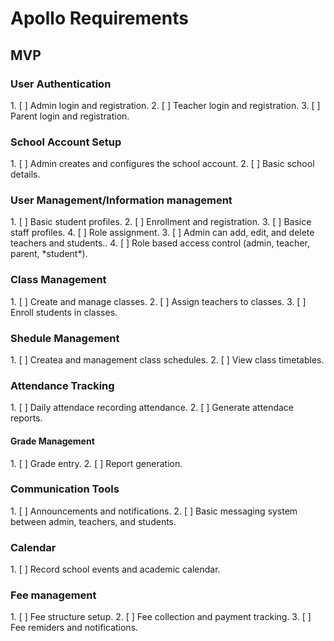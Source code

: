 <h1>Apollo Requirements</h1>
<h2>MVP</h2>
<h3>User Authentication</h3>
1. [ ] Admin login and registration.
2. [ ] Teacher login and registration.
3. [ ] Parent login and registration.

<h3>School Account Setup</h3>
1. [ ] Admin creates and configures the school account.
2. [ ] Basic school details.

<h3>User Management/Information management</h3>
1. [ ] Basic student profiles.
2. [ ] Enrollment and registration.
3. [ ] Basice staff profiles.
4. [ ] Role assignment.
3. [ ] Admin can add, edit, and delete teachers and students..
4. [ ] Role based access control (admin, teacher, parent, *student*).

<h3>Class Management</h3>
1. [ ] Create and manage classes.
2. [ ] Assign teachers to classes.
3. [ ] Enroll students in classes.

<h3>Shedule Management</h3>
1. [ ] Createa and management class schedules.
2. [ ] View class timetables.

<h3>Attendance Tracking</h3>
1. [ ] Daily attendace recording attendance.
2. [ ] Generate attendace reports.

<h4>Grade Management</h4>
1. [ ] Grade entry.
2. [ ] Report generation.

<h3>Communication Tools</h3>
1. [ ] Announcements and notifications.
2. [ ] Basic messaging system between admin, teachers, and students.

<h3>Calendar</h3>
1. [ ] Record school events and academic calendar.

<h3>Fee management</h3>
1. [ ] Fee structure setup.
2. [ ] Fee collection and payment tracking.
3. [ ] Fee remiders and notifications.
